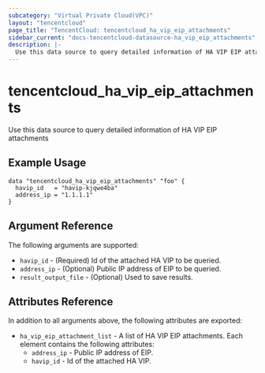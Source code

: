 ```yaml
---
subcategory: "Virtual Private Cloud(VPC)"
layout: "tencentcloud"
page_title: "TencentCloud: tencentcloud_ha_vip_eip_attachments"
sidebar_current: "docs-tencentcloud-datasource-ha_vip_eip_attachments"
description: |-
  Use this data source to query detailed information of HA VIP EIP attachments
---
```


# tencentcloud_ha_vip_eip_attachments

Use this data source to query detailed information of HA VIP EIP attachments

## Example Usage

```hcl
data "tencentcloud_ha_vip_eip_attachments" "foo" {
  havip_id   = "havip-kjqwe4ba"
  address_ip = "1.1.1.1"
}
```

## Argument Reference

The following arguments are supported:

* `havip_id` - (Required) Id of the attached HA VIP to be queried.
* `address_ip` - (Optional) Public IP address of EIP to be queried.
* `result_output_file` - (Optional) Used to save results.

## Attributes Reference

In addition to all arguments above, the following attributes are exported:

* `ha_vip_eip_attachment_list` - A list of HA VIP EIP attachments. Each element contains the following attributes:
  * `address_ip` - Public IP address of EIP.
  * `havip_id` - Id of the attached HA VIP.


